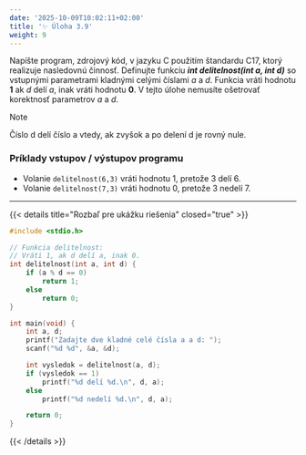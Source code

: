 ```yaml
---
date: '2025-10-09T10:02:11+02:00'
title: '✨ Úloha 3.9'
weight: 9
---
```


Napíšte program, zdrojový kód, v jazyku C použitím štandardu C17, ktorý realizuje nasledovnú činnosť.
Definujte funkciu **_int delitelnost(int a, int d)_** so vstupnými parametrami kladnými celými číslami _a_ a _d_.
Funkcia vráti hodnotu **1** ak _d_ delí _a_, inak vráti hodnotu **0**. V tejto úlohe nemusíte ošetrovať
korektnosť parametrov _a_ a _d_.

> [!NOTE]
> Číslo d delí číslo a vtedy, ak zvyšok a po delení d je rovný nule.

### Príklady vstupov / výstupov programu

- Volanie `delitelnost(6,3)` vráti hodnotu 1, pretože 3 delí 6.
- Volanie `delitelnost(7,3)` vráti hodnotu 0, pretože 3 nedelí 7.

---

{{< details title="Rozbaľ pre ukážku riešenia" closed="true" >}}

```C
#include <stdio.h>

// Funkcia delitelnost:
// Vráti 1, ak d delí a, inak 0.
int delitelnost(int a, int d) {
    if (a % d == 0)
        return 1;
    else
        return 0;
}

int main(void) {
    int a, d;
    printf("Zadajte dve kladné celé čísla a a d: ");
    scanf("%d %d", &a, &d);

    int vysledok = delitelnost(a, d);
    if (vysledok == 1)
        printf("%d delí %d.\n", d, a);
    else
        printf("%d nedelí %d.\n", d, a);

    return 0;
}
```

{{< /details >}}
